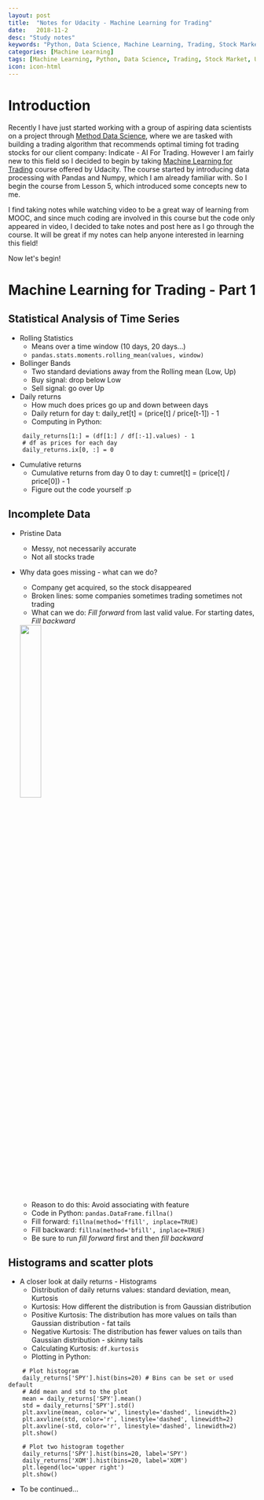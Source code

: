 ```yaml
---
layout: post
title:  "Notes for Udacity - Machine Learning for Trading"
date:   2018-11-2
desc: "Study notes"
keywords: "Python, Data Science, Machine Learning, Trading, Stock Market, Udacity"
categories: [Machine Learning]
tags: [Machine Learning, Python, Data Science, Trading, Stock Market, Udacity]
icon: icon-html
---
```


# Introduction

Recently I have just started working with a group of aspiring data scientists on a project through [Method Data Science](http://methoddatascience.com/), where we are tasked with building a trading algorithm that recommends optimal timing fot trading stocks for our client company: Indicate - AI For Trading. However I am fairly new to this field so I decided to begin by taking [Machine Learning for Trading](https://classroom.udacity.com/courses/ud501) course offered by Udacity. The course started by introducing data processing with Pandas and Numpy, which I am already familiar with. So I begin the course from Lesson 5, which introduced some concepts new to me.

I find taking notes while watching video to be a great way of learning from MOOC, and since much coding are involved in this course but the code only appeared in video, I decided to take notes and post here as I go through the course. It will be great if my notes can help anyone interested in learning this field!

Now let's begin!

# Machine Learning for Trading - Part 1
## Statistical Analysis of Time Series
* Rolling Statistics
	* Means over a time window (10 days, 20 days…)
	* `pandas.stats.moments.rolling_mean(values, window)`
* Bollinger Bands
	* Two standard deviations away from the Rolling mean (Low, Up)
	* Buy signal: drop below Low
	* Sell signal: go over Up
* Daily returns
	* How much does prices go up and down between days
	* Daily return for day t: daily_ret[t] = (price[t] / price[t-1]) - 1
	* Computing in Python:
```
	daily_returns[1:] = (df[1:] / df[:-1].values) - 1
	# df as prices for each day
	daily_returns.ix[0, :] = 0
```
* Cumulative returns
	* Cumulative returns from day 0 to day t: cumret[t] = (price[t] / price[0]) - 1
	* Figure out the code yourself :p
	
## Incomplete Data
* Pristine Data
	* Messy, not necessarily accurate
	* Not all stocks trade
* Why data goes missing - what can we do?
	* Company get acquired, so the stock disappeared
	* Broken lines: some companies sometimes trading sometimes not trading
	* What can we do: _Fill forward_ from last valid value. For starting dates, _Fill backward_

	<img src="{{ site.img_path }}/MLforTrading/part1-1.png" width="30%">

	* Reason to do this: Avoid associating with feature
	* Code in Python: `pandas.DataFrame.fillna()`
	* Fill forward: `fillna(method='ffill', inplace=TRUE)`
	* Fill backward:  `fillna(method='bfill', inplace=TRUE)`
	* Be sure to run _fill forward_ first and then _fill backward_

## Histograms and scatter plots
* A closer look at daily returns - Histograms
	* Distribution of daily returns values: standard deviation, mean, Kurtosis
	* Kurtosis: How different the distribution is from Gaussian distribution
	* Positive Kurtosis: The distribution has more values on tails than Gaussian distribution - fat tails
	* Negative Kurtosis: The distribution has fewer values on tails than Gaussian distribution - skinny tails
	* Calculating Kurtosis: `df.kurtosis`
	* Plotting in Python:

```
	# Plot histogram
	daily_returns['SPY'].hist(bins=20) # Bins can be set or used default
	# Add mean and std to the plot
	mean = daily_returns['SPY'].mean()
	std = daily_returns['SPY'].std()
	plt.axvline(mean, color='w', linestyle='dashed', linewidth=2)
	plt.axvline(std, color='r', linestyle='dashed', linewidth=2)
	plt.axvline(-std, color='r', linestyle='dashed', linewidth=2)
	plt.show()

	# Plot two histogram together
	daily_returns['SPY'].hist(bins=20, label='SPY')
	daily_returns['XOM'].hist(bins=20, label='XOM')
	plt.legend(loc='upper right')
	plt.show()
```
* To be continued...


